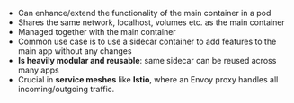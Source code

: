 - Can enhance/extend the functionality of the main container in a pod
- Shares the same network, localhost, volumes etc. as the main container
- Managed together with the main container
- Common use case is to use a sidecar container to add features to the main app without any changes
- **Is heavily modular and reusable**: same sidecar can be reused across many apps
- Crucial in **service meshes** like **Istio**, where an Envoy proxy handles all incoming/outgoing traffic.